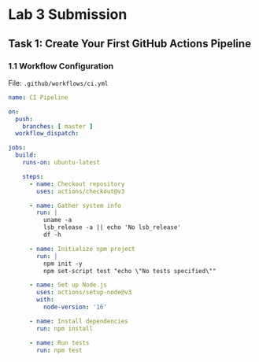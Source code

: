 # Lab 3 Submission

## Task 1: Create Your First GitHub Actions Pipeline

### 1.1 Workflow Configuration

File: `.github/workflows/ci.yml`

```yaml
name: CI Pipeline

on:
  push:
    branches: [ master ]
  workflow_dispatch:

jobs:
  build:
    runs-on: ubuntu-latest

    steps:
      - name: Checkout repository
        uses: actions/checkout@v3

      - name: Gather system info
        run: |
          uname -a
          lsb_release -a || echo 'No lsb_release'
          df -h

      - name: Initialize npm project
        run: |
          npm init -y
          npm set-script test "echo \"No tests specified\""

      - name: Set up Node.js
        uses: actions/setup-node@v3
        with:
          node-version: '16'

      - name: Install dependencies
        run: npm install

      - name: Run tests
        run: npm test
